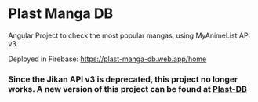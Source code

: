 # Plast Manga DB

Angular Project to check the most popular mangas, using MyAnimeList API v3.

Deployed in Firebase: https://plast-manga-db.web.app/home

### Since the Jikan API v3 is deprecated, this project no longer works. A new version of this project can be found at [Plast-DB](https://github.com/tutkli/plast-db)
